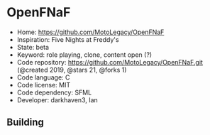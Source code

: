 # OpenFNaF

- Home: https://github.com/MotoLegacy/OpenFNaF
- Inspiration: Five Nights at Freddy's
- State: beta
- Keyword: role playing, clone, content open (?)
- Code repository: https://github.com/MotoLegacy/OpenFNaF.git (@created 2019, @stars 21, @forks 1)
- Code language: C
- Code license: MIT
- Code dependency: SFML
- Developer: darkhaven3, Ian

## Building
